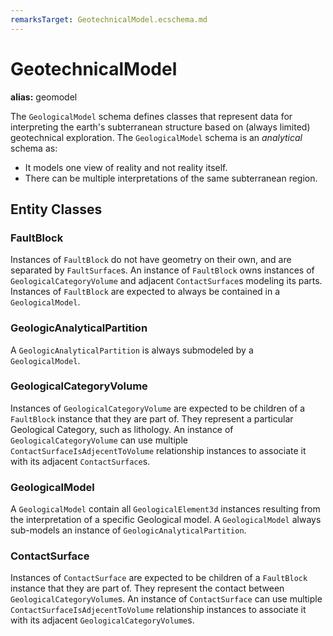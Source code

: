 ```yaml
---
remarksTarget: GeotechnicalModel.ecschema.md
---
```


# GeotechnicalModel

**alias:** geomodel

The `GeologicalModel` schema defines classes that represent data for interpreting the earth's subterranean structure based on (always limited) geotechnical exploration. The `GeologicalModel` schema is an *analytical* schema as:

- It models one view of reality and not reality itself.
- There can be multiple interpretations of the same subterranean region.

## Entity Classes

### FaultBlock

Instances of `FaultBlock` do not have geometry on their own, and are separated by `FaultSurface`s. An instance of `FaultBlock` owns instances of `GeologicalCategoryVolume` and adjacent `ContactSurface`s modeling its parts. Instances of `FaultBlock` are expected to always be contained in a `GeologicalModel`.

### GeologicAnalyticalPartition

A `GeologicAnalyticalPartition` is always submodeled by a `GeologicalModel`.

### GeologicalCategoryVolume

Instances of `GeologicalCategoryVolume` are expected to be children of a `FaultBlock` instance that they are part of. They represent a particular Geological Category, such as lithology. An instance of `GeologicalCategoryVolume` can use multiple `ContactSurfaceIsAdjecentToVolume` relationship instances to associate it with its adjacent `ContactSurface`s.

### GeologicalModel

A `GeologicalModel` contain all `GeologicalElement3d` instances resulting from the interpretation of a specific Geological model. A `GeologicalModel` always sub-models an instance of `GeologicAnalyticalPartition`.

### ContactSurface

Instances of `ContactSurface` are expected to be children of a `FaultBlock` instance that they are part of. They represent the contact between `GeologicalCategoryVolume`s. An instance of `ContactSurface` can use multiple `ContactSurfaceIsAdjecentToVolume` relationship instances to associate it with its adjacent `GeologicalCategoryVolume`s.